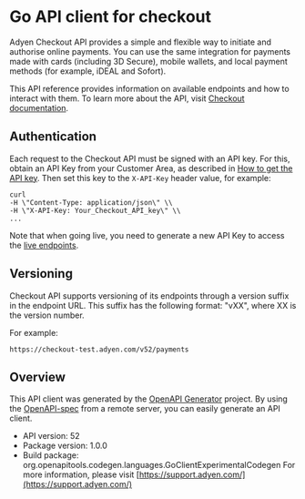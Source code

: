 # Go API client for checkout

Adyen Checkout API provides a simple and flexible way to initiate and authorise online payments. You can use the same integration for payments made with cards (including 3D Secure), mobile wallets, and local payment methods (for example, iDEAL and Sofort).

This API reference provides information on available endpoints and how to interact with them. To learn more about the API, visit [Checkout documentation](https://docs.adyen.com/checkout).

## Authentication
Each request to the Checkout API must be signed with an API key. For this, obtain an API Key from your Customer Area, as described in [How to get the API key](https://docs.adyen.com/user-management/how-to-get-the-api-key). Then set this key to the `X-API-Key` header value, for example:

```
curl
-H \"Content-Type: application/json\" \\
-H \"X-API-Key: Your_Checkout_API_key\" \\
...
```
Note that when going live, you need to generate a new API Key to access the [live endpoints](https://docs.adyen.com/development-resources/live-endpoints).

## Versioning
Checkout API supports versioning of its endpoints through a version suffix in the endpoint URL. This suffix has the following format: \"vXX\", where XX is the version number.

For example:
```
https://checkout-test.adyen.com/v52/payments
```

## Overview
This API client was generated by the [OpenAPI Generator](https://openapi-generator.tech) project.  By using the [OpenAPI-spec](https://www.openapis.org/) from a remote server, you can easily generate an API client.

- API version: 52
- Package version: 1.0.0
- Build package: org.openapitools.codegen.languages.GoClientExperimentalCodegen
For more information, please visit [https://support.adyen.com/](https://support.adyen.com/)
